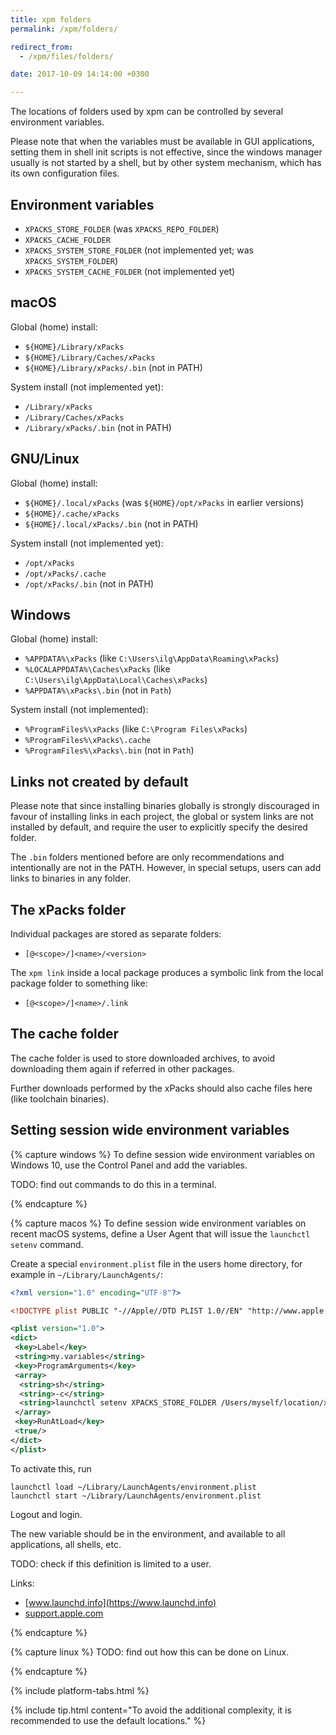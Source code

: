 ```yaml
---
title: xpm folders
permalink: /xpm/folders/

redirect_from:
  - /xpm/files/folders/

date: 2017-10-09 14:14:00 +0300

---
```


The locations of folders used by xpm can be controlled by several environment
variables.

Please note that when the variables must be available in GUI applications,
setting them in shell init scripts is not effective, since the windows manager
usually is not started by a shell, but by other system mechanism, which has
its own configuration files.

## Environment variables

- `XPACKS_STORE_FOLDER` (was `XPACKS_REPO_FOLDER`)
- `XPACKS_CACHE_FOLDER`
- `XPACKS_SYSTEM_STORE_FOLDER` (not implemented yet; was `XPACKS_SYSTEM_FOLDER`)
- `XPACKS_SYSTEM_CACHE_FOLDER` (not implemented yet)

## macOS

Global (home) install:

- `${HOME}/Library/xPacks`
- `${HOME}/Library/Caches/xPacks`
- `${HOME}/Library/xPacks/.bin` (not in PATH)

System install (not implemented yet):

- `/Library/xPacks`
- `/Library/Caches/xPacks`
- `/Library/xPacks/.bin` (not in PATH)

## GNU/Linux

Global (home) install:

- `${HOME}/.local/xPacks` (was `${HOME}/opt/xPacks` in earlier versions)
- `${HOME}/.cache/xPacks`
- `${HOME}/.local/xPacks/.bin` (not in PATH)

System install (not implemented yet):

- `/opt/xPacks`
- `/opt/xPacks/.cache`
- `/opt/xPacks/.bin` (not in PATH)

## Windows

Global (home) install:

- `%APPDATA%\xPacks` (like `C:\Users\ilg\AppData\Roaming\xPacks`)
- `%LOCALAPPDATA%\Caches\xPacks` (like `C:\Users\ilg\AppData\Local\Caches\xPacks`)
- `%APPDATA%\xPacks\.bin` (not in `Path`)

System install (not implemented):

- `%ProgramFiles%\xPacks` (like `C:\Program Files\xPacks`)
- `%ProgramFiles%\xPacks\.cache`
- `%ProgramFiles%\xPacks\.bin` (not in `Path`)

## Links not created by default

Please note that since installing binaries globally is strongly
discouraged in favour of installing links in each project, the global
or system links are not installed by default, and require the user to
explicitly specify the desired folder.

The `.bin` folders mentioned before are only recommendations and
intentionally are not in the PATH. However, in special setups,
users can add links to binaries in any folder.

## The xPacks folder

Individual packages are stored as separate folders:

- `[@<scope>/]<name>/<version>`

The `xpm link` inside a local package produces a symbolic link from
the local package folder to something like:

- `[@<scope>/]<name>/.link`

## The cache folder

The cache folder is used to store downloaded archives, to avoid
downloading them again if referred in other packages.

Further downloads performed by the xPacks should also cache files
here (like toolchain binaries).

## Setting session wide environment variables

{% capture windows %}
To define session wide environment variables on Windows 10, use the
Control Panel and add the variables.

TODO: find out commands to do this in a terminal.

{% endcapture %}

{% capture macos %}
To define session wide environment variables on recent macOS systems,
define a User Agent that will issue the `launchctl setenv` command.

Create a special `environment.plist` file in the users home directory,
for example in `~/Library/LaunchAgents/`:

```xml
<?xml version="1.0" encoding="UTF-8"?>

<!DOCTYPE plist PUBLIC "-//Apple//DTD PLIST 1.0//EN" "http://www.apple.com/DTDs/PropertyList-1.0.dtd">

<plist version="1.0">
<dict>
 <key>Label</key>
 <string>my.variables</string>
 <key>ProgramArguments</key>
 <array>
  <string>sh</string>
  <string>-c</string>
  <string>launchctl setenv XPACKS_STORE_FOLDER /Users/myself/location/xpacks</string>
 </array>
 <key>RunAtLoad</key>
 <true/>
</dict>
</plist>
```

To activate this, run

```console
launchctl load ~/Library/LaunchAgents/environment.plist
launchctl start ~/Library/LaunchAgents/environment.plist
```

Logout and login.

The new variable should be in the environment, and available to
all applications, all shells, etc.

TODO: check if this definition is limited to a user.

Links:

- [www.launchd.info](https://www.launchd.info)
- [support.apple.com](https://support.apple.com/en-in/guide/terminal/apdc6c1077b-5d5d-4d35-9c19-60f2397b2369/mac)

{% endcapture %}

{% capture linux %}
TODO: find out how this can be done on Linux.

{% endcapture %}

{% include platform-tabs.html %}

{% include tip.html content="To avoid the additional complexity, it is
recommended to use the default locations." %}
